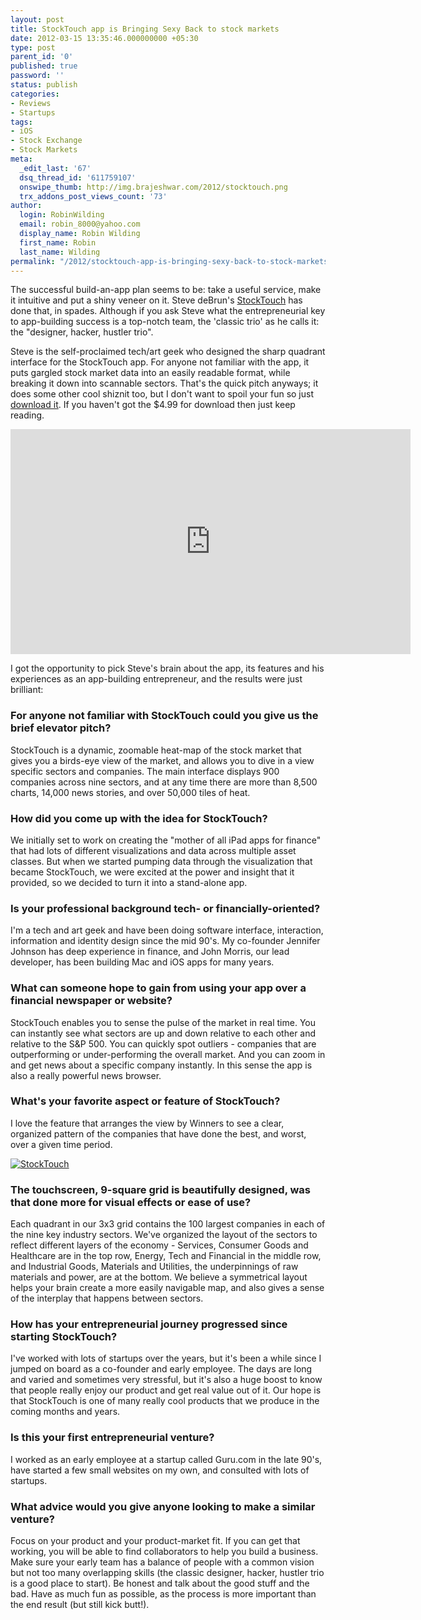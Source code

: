 ```yaml
---
layout: post
title: StockTouch app is Bringing Sexy Back to stock markets
date: 2012-03-15 13:35:46.000000000 +05:30
type: post
parent_id: '0'
published: true
password: ''
status: publish
categories:
- Reviews
- Startups
tags:
- iOS
- Stock Exchange
- Stock Markets
meta:
  _edit_last: '67'
  dsq_thread_id: '611759107'
  onswipe_thumb: http://img.brajeshwar.com/2012/stocktouch.png
  trx_addons_post_views_count: '73'
author:
  login: RobinWilding
  email: robin_8000@yahoo.com
  display_name: Robin Wilding
  first_name: Robin
  last_name: Wilding
permalink: "/2012/stocktouch-app-is-bringing-sexy-back-to-stock-markets/"
---
```

<p>The successful build-an-app plan seems to be: take a useful service, make it intuitive and put a shiny veneer on it. Steve deBrun's <a href="http://stocktouch.com/">StockTouch</a> has done that, in spades.  Although if you ask Steve what the entrepreneurial key to app-building success is a top-notch team, the 'classic trio' as he calls it: the "designer, hacker, hustler trio". </p>
<p>Steve is the self-proclaimed tech/art geek who designed the sharp quadrant interface for the StockTouch app. For anyone not familiar with the app, it puts gargled stock market data into an easily readable format, while breaking it down into scannable sectors. That's the quick pitch anyways; it does some other cool shiznit too, but I don't want to spoil your fun so just <a href="http://itunes.apple.com/us/app/stocktouch/id445170859?mt=8">download it</a>. If you haven't got the $4.99 for download then just keep reading.</p>

<p><iframe src="http://player.vimeo.com/video/34524682?title=0&amp;byline=0&amp;portrait=0" width="640" height="360" frameborder="0" webkitallowfullscreen mozallowfullscreen allowfullscreen></iframe></p>
<p>I got the opportunity to pick Steve's brain about the app, its features and his experiences as an app-building entrepreneur, and the results were just brilliant:</p>
<h3>For anyone not familiar with StockTouch could you give us the brief elevator pitch?</h3>
<p>StockTouch is a dynamic, zoomable heat-map of the stock market that gives you a birds-eye view of the market, and allows you to dive in a view specific sectors and companies. The main interface displays 900 companies across nine sectors, and at any time there are more than 8,500 charts, 14,000 news stories, and over 50,000 tiles of heat.</p>
<h3>How did you come up with the idea for StockTouch?</h3>
<p>We initially set to work on creating the "mother of all iPad apps for finance" that had lots of different visualizations and data across multiple asset classes. But when we started pumping data through the visualization that became StockTouch, we were excited at the power and insight that it provided, so we decided to turn it into a stand-alone app.</p>
<h3>Is your professional background tech- or financially-oriented?</h3>
<p>I'm a tech and art geek and have been doing software interface, interaction, information and identity design since the mid 90's. My co-founder Jennifer Johnson has deep experience in finance, and John Morris, our lead developer, has been building Mac and iOS apps for many years.</p>
<h3>What can someone&nbsp;hope to gain from using your app over a financial newspaper or website?</h3>
<p>StockTouch enables you to sense the pulse of the market in real time. You can instantly see what sectors are up and down relative to each other and relative to the S&amp;P 500. You can quickly spot outliers - companies that are outperforming or under-performing the overall market. And you can zoom in and get news about a specific company instantly. In this sense the app is also a really powerful news browser.</p>
<h3>What's your favorite aspect or feature of StockTouch?</h3>
<p>I love the feature that arranges the view by Winners to see a clear, organized pattern of the companies that have done the best, and worst, over a given time period.</p>
<p><a href="http://stocktouch.com/"><img src="/static/2012/03/stocktouch.png" alt="StockTouch" /></a></p>
<h3>The touchscreen, 9-square grid is beautifully designed, was that done more for visual effects or ease of use?</h3>
<p>Each quadrant in our 3x3 grid contains the 100 largest companies in each of the nine key industry sectors. We've organized the layout of the sectors to reflect different layers of the economy - Services, Consumer Goods and Healthcare are in the top row, Energy, Tech and Financial in the middle row, and Industrial Goods, Materials and Utilities, the underpinnings of raw materials and power, are at the bottom. We believe a symmetrical layout helps your brain create a more easily navigable map, and also gives a sense of the interplay that happens between sectors.</p>
<h3>How has your entrepreneurial journey progressed since starting StockTouch?</h3>
<p>I've worked with lots of startups over the years, but it's been a while since I jumped on board as a co-founder and early employee. The days are long and varied and sometimes very stressful, but it's also a huge boost to know that people really enjoy our product and get real value out of it. Our hope is that StockTouch is one of many really cool products that we produce in the coming months and years.&nbsp;</p>
<h3>Is this your first entrepreneurial venture?</h3>
<p>I worked as an early employee at a startup called Guru.com in the late 90's, have started a few small websites on my own, and consulted with lots of startups.</p>
<h3>What advice would you give anyone looking to make a similar venture?</h3>
<p>Focus on your product and your product-market fit. If you can get that working, you will be able to find collaborators to help you build a business. Make sure your early team has a balance of people with a common vision but not too many overlapping skills (the classic designer, hacker, hustler trio is a good place to start). Be honest and talk about the good stuff and the bad. Have as much fun as possible, as the process is more important than the end result (but still kick butt!).</p>
